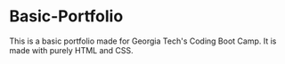 # Basic-Portfolio

This is a basic portfolio made for Georgia Tech's Coding Boot Camp.
It is made with purely HTML and CSS.
